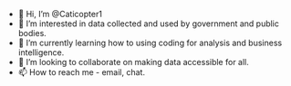- 👋 Hi, I’m @Caticopter1
- 👀 I’m interested in data collected and used by government and public bodies.
- 🌱 I’m currently learning how to using coding for analysis and business intelligence.
- 💞️ I’m looking to collaborate on making data accessible for all.
- 📫 How to reach me - email, chat.

<!---
Caticopter1/Caticopter1 is a ✨ special ✨ repository because its `README.md` (this file) appears on your GitHub profile.
You can click the Preview link to take a look at your changes.
--->
